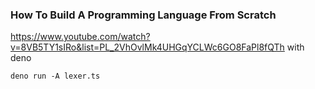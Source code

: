 ### How To Build A Programming Language From Scratch
https://www.youtube.com/watch?v=8VB5TY1sIRo&list=PL_2VhOvlMk4UHGqYCLWc6GO8FaPl8fQTh
with deno

```deno run -A lexer.ts```